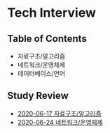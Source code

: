 # Tech Interview

## Table of Contents

- 자료구조/알고리즘
- 네트워크/운영체제
- 데이터베이스/언어

## Study Review

- [2020-06-17 자료구조/알고리즘](https://github.com/JJungwoo/TIL/blob/master/TechInterview/study/2020-06-17.md)
- [2020-06-24 네트워크/운영체제](https://github.com/JJungwoo/TIL/blob/master/TechInterview/study/2020-06-24.md)
